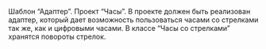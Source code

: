 Шаблон “Адаптер”. Проект “Часы”. В проекте должен быть реализован адаптер, который дает возможность пользоваться часами со стрелками так же, как и цифровыми часами. В классе “Часы со стрелками” хранятся повороты стрелок.
